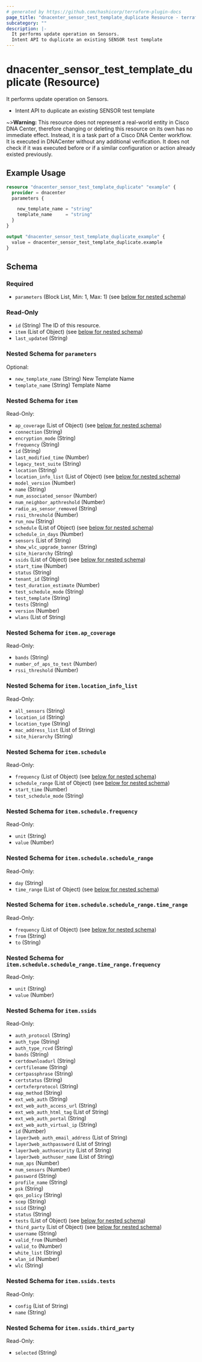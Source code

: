 ```yaml
---
# generated by https://github.com/hashicorp/terraform-plugin-docs
page_title: "dnacenter_sensor_test_template_duplicate Resource - terraform-provider-dnacenter"
subcategory: ""
description: |-
  It performs update operation on Sensors.
  Intent API to duplicate an existing SENSOR test template
---
```


# dnacenter_sensor_test_template_duplicate (Resource)

It performs update operation on Sensors.

- Intent API to duplicate an existing SENSOR test template

~>**Warning:**
This resource does not represent a real-world entity in Cisco DNA Center, therefore changing or deleting this resource on its own has no immediate effect.
Instead, it is a task part of a Cisco DNA Center workflow. It is executed in DNACenter without any additional verification. It does not check if it was executed before or if a similar configuration or action already existed previously.

## Example Usage

```terraform
resource "dnacenter_sensor_test_template_duplicate" "example" {
  provider = dnacenter
  parameters {

    new_template_name = "string"
    template_name     = "string"
  }
}

output "dnacenter_sensor_test_template_duplicate_example" {
  value = dnacenter_sensor_test_template_duplicate.example
}
```

<!-- schema generated by tfplugindocs -->
## Schema

### Required

- `parameters` (Block List, Min: 1, Max: 1) (see [below for nested schema](#nestedblock--parameters))

### Read-Only

- `id` (String) The ID of this resource.
- `item` (List of Object) (see [below for nested schema](#nestedatt--item))
- `last_updated` (String)

<a id="nestedblock--parameters"></a>
### Nested Schema for `parameters`

Optional:

- `new_template_name` (String) New Template Name
- `template_name` (String) Template Name


<a id="nestedatt--item"></a>
### Nested Schema for `item`

Read-Only:

- `ap_coverage` (List of Object) (see [below for nested schema](#nestedobjatt--item--ap_coverage))
- `connection` (String)
- `encryption_mode` (String)
- `frequency` (String)
- `id` (String)
- `last_modified_time` (Number)
- `legacy_test_suite` (String)
- `location` (String)
- `location_info_list` (List of Object) (see [below for nested schema](#nestedobjatt--item--location_info_list))
- `model_version` (Number)
- `name` (String)
- `num_associated_sensor` (Number)
- `num_neighbor_apthreshold` (Number)
- `radio_as_sensor_removed` (String)
- `rssi_threshold` (Number)
- `run_now` (String)
- `schedule` (List of Object) (see [below for nested schema](#nestedobjatt--item--schedule))
- `schedule_in_days` (Number)
- `sensors` (List of String)
- `show_wlc_upgrade_banner` (String)
- `site_hierarchy` (String)
- `ssids` (List of Object) (see [below for nested schema](#nestedobjatt--item--ssids))
- `start_time` (Number)
- `status` (String)
- `tenant_id` (String)
- `test_duration_estimate` (Number)
- `test_schedule_mode` (String)
- `test_template` (String)
- `tests` (String)
- `version` (Number)
- `wlans` (List of String)

<a id="nestedobjatt--item--ap_coverage"></a>
### Nested Schema for `item.ap_coverage`

Read-Only:

- `bands` (String)
- `number_of_aps_to_test` (Number)
- `rssi_threshold` (Number)


<a id="nestedobjatt--item--location_info_list"></a>
### Nested Schema for `item.location_info_list`

Read-Only:

- `all_sensors` (String)
- `location_id` (String)
- `location_type` (String)
- `mac_address_list` (List of String)
- `site_hierarchy` (String)


<a id="nestedobjatt--item--schedule"></a>
### Nested Schema for `item.schedule`

Read-Only:

- `frequency` (List of Object) (see [below for nested schema](#nestedobjatt--item--schedule--frequency))
- `schedule_range` (List of Object) (see [below for nested schema](#nestedobjatt--item--schedule--schedule_range))
- `start_time` (Number)
- `test_schedule_mode` (String)

<a id="nestedobjatt--item--schedule--frequency"></a>
### Nested Schema for `item.schedule.frequency`

Read-Only:

- `unit` (String)
- `value` (Number)


<a id="nestedobjatt--item--schedule--schedule_range"></a>
### Nested Schema for `item.schedule.schedule_range`

Read-Only:

- `day` (String)
- `time_range` (List of Object) (see [below for nested schema](#nestedobjatt--item--schedule--schedule_range--time_range))

<a id="nestedobjatt--item--schedule--schedule_range--time_range"></a>
### Nested Schema for `item.schedule.schedule_range.time_range`

Read-Only:

- `frequency` (List of Object) (see [below for nested schema](#nestedobjatt--item--schedule--schedule_range--time_range--frequency))
- `from` (String)
- `to` (String)

<a id="nestedobjatt--item--schedule--schedule_range--time_range--frequency"></a>
### Nested Schema for `item.schedule.schedule_range.time_range.frequency`

Read-Only:

- `unit` (String)
- `value` (Number)





<a id="nestedobjatt--item--ssids"></a>
### Nested Schema for `item.ssids`

Read-Only:

- `auth_protocol` (String)
- `auth_type` (String)
- `auth_type_rcvd` (String)
- `bands` (String)
- `certdownloadurl` (String)
- `certfilename` (String)
- `certpassphrase` (String)
- `certstatus` (String)
- `certxferprotocol` (String)
- `eap_method` (String)
- `ext_web_auth` (String)
- `ext_web_auth_access_url` (String)
- `ext_web_auth_html_tag` (List of String)
- `ext_web_auth_portal` (String)
- `ext_web_auth_virtual_ip` (String)
- `id` (Number)
- `layer3web_auth_email_address` (List of String)
- `layer3web_authpassword` (List of String)
- `layer3web_authsecurity` (List of String)
- `layer3web_authuser_name` (List of String)
- `num_aps` (Number)
- `num_sensors` (Number)
- `password` (String)
- `profile_name` (String)
- `psk` (String)
- `qos_policy` (String)
- `scep` (String)
- `ssid` (String)
- `status` (String)
- `tests` (List of Object) (see [below for nested schema](#nestedobjatt--item--ssids--tests))
- `third_party` (List of Object) (see [below for nested schema](#nestedobjatt--item--ssids--third_party))
- `username` (String)
- `valid_from` (Number)
- `valid_to` (Number)
- `white_list` (String)
- `wlan_id` (Number)
- `wlc` (String)

<a id="nestedobjatt--item--ssids--tests"></a>
### Nested Schema for `item.ssids.tests`

Read-Only:

- `config` (List of String)
- `name` (String)


<a id="nestedobjatt--item--ssids--third_party"></a>
### Nested Schema for `item.ssids.third_party`

Read-Only:

- `selected` (String)


